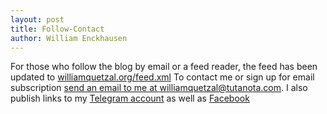 ```yaml
---
layout: post
title: Follow-Contact
author: William Enckhausen
---
```

For those who follow the blog by email or a feed reader, the feed has been updated to  <a href="https://www.williamquetzal.org/feed.xml">williamquetzal.org/feed.xml</a>  To contact me or sign up for email subscription  [send an email to me at williamquetzal@tutanota.com](mailto:williamquetzal@tutanota.com).  I also publish links to my [Telegram account](https://t.me/williamenck) as well as [Facebook](https://facebook.com/williamenckhausenIII)
